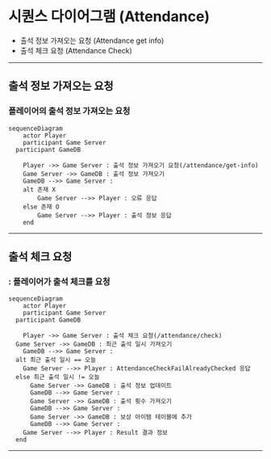 # 시퀀스 다이어그램 (Attendance)
* 출석 정보 가져오는 요청 (Attendance get info)
* 출석 체크 요청 (Attendance Check)
------------------------------

## 출석 정보 가져오는 요청
### 플레이어의 출석 정보 가져오는 요청 
```mermaid
sequenceDiagram
	actor Player
	participant Game Server
  participant GameDB

	Player ->> Game Server : 출석 정보 가져오기 요청(/attendance/get-info) 
	Game Server ->> GameDB : 출석 정보 가져오기
	GameDB -->> Game Server : 
	alt 존재 X
		Game Server -->> Player : 오류 응답
	else 존재 O
		Game Server -->> Player : 출석 정보 응답
	end

```


------------------------------

## 출석 체크 요청
### : 플레이어가 출석 체크를 요청
```mermaid
sequenceDiagram
	actor Player
	participant Game Server
  participant GameDB

	Player ->> Game Server : 출석 체크 요청(/attendance/check)
  Game Server ->> GameDB : 최근 출석 일시 가져오기
	GameDB -->> Game Server : 
  alt 최근 출석 일시 == 오늘
    Game Server -->> Player : AttendanceCheckFailAlreadyChecked 응답
  else 최근 출석 일시 != 오늘
	  Game Server ->> GameDB : 출석 정보 업데이트
	  GameDB -->> Game Server : 
	  Game Server ->> GameDB : 출석 횟수 가져오기
	  GameDB -->> Game Server : 
	  Game Server ->> GameDB : 보상 아이템 테이블에 추가
	  GameDB -->> Game Server :  
    Game Server -->> Player : Result 결과 정보
  end

```



------------------------------
